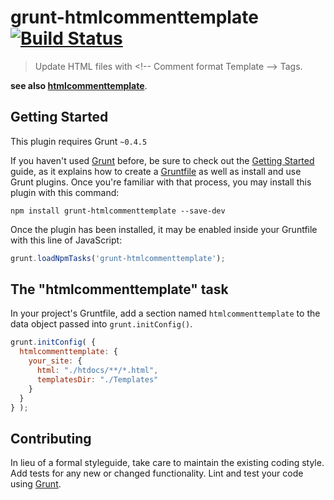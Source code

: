 # grunt-htmlcommenttemplate [![Build Status](https://travis-ci.org/daikiueda/grunt-htmlcommenttemplate.svg?branch=master)](https://travis-ci.org/daikiueda/grunt-htmlcommenttemplate)

> Update HTML files with &lt;!-- Comment format Template --&gt; Tags.

__see also [htmlcommenttemplate](https://github.com/daikiueda/htmlcommenttemplate)__.

## Getting Started
This plugin requires Grunt `~0.4.5`

If you haven't used [Grunt](http://gruntjs.com/) before, be sure to check out the [Getting Started](http://gruntjs.com/getting-started) guide, as it explains how to create a [Gruntfile](http://gruntjs.com/sample-gruntfile) as well as install and use Grunt plugins. Once you're familiar with that process, you may install this plugin with this command:

```shell
npm install grunt-htmlcommenttemplate --save-dev
```

Once the plugin has been installed, it may be enabled inside your Gruntfile with this line of JavaScript:

```js
grunt.loadNpmTasks('grunt-htmlcommenttemplate');
```

## The "htmlcommenttemplate" task

In your project's Gruntfile, add a section named `htmlcommenttemplate` to the data object passed into `grunt.initConfig()`.

```js
grunt.initConfig( {
  htmlcommenttemplate: {
    your_site: {
      html: "./htdocs/**/*.html",
      templatesDir: "./Templates"
    }
  }
} );
```

## Contributing
In lieu of a formal styleguide, take care to maintain the existing coding style. Add tests for any new or changed functionality. Lint and test your code using [Grunt](http://gruntjs.com/).
